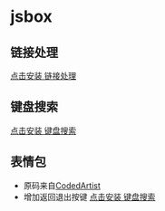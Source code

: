# jsbox

## 链接处理
[点击安装 链接处理](https://xteko.com/redir?url=https://github.com/shellingfordly/jsbox/blob/master/链接处理.js)

## 键盘搜索
[点击安装 键盘搜索](https://xteko.com/redir?url=https://github.com/shellingfordly/jsbox/blob/master/键盘搜索.js)

## 表情包
* 原码来自[CodedArtist](https://github.com/CodedArtist/JSBox/tree/master/斗图)
* 增加返回退出按键
[点击安装 键盘搜索](https://xteko.com/redir?url=https://github.com/shellingfordly/jsbox/blob/master/键盘搜索.js)
